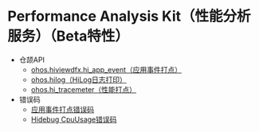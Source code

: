 # Performance Analysis Kit（性能分析服务）（Beta特性）

- 仓颉API
    - [ohos.hiviewdfx.hi_app_event（应用事件打点）](cj-apis-hiappevent.md)
    - [ohos.hilog（HiLog日志打印）](cj-apis-hilog.md)
    - [ohos.hi_tracemeter（性能打点）](cj-apis-hi_tracemeter.md)
- 错误码
    - [应用事件打点错误码](../../../source_zh_cn/errorcodes/cj-errorcode-hiappevent.md)
    - [Hidebug CpuUsage错误码](../../../source_zh_cn/errorcodes/cj-errorcode-hidebug-cpuusage.md)
